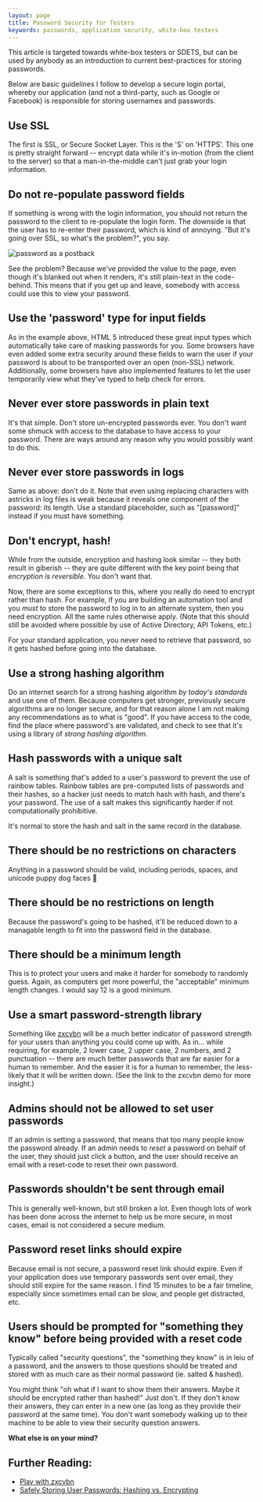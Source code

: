 ```yaml
---
layout: page
title: Password Security for Testers
keywords: passwords, application security, white-box testers
---
```


This article is targeted towards white-box testers or SDETS, but can be used by anybody as an introduction to current best-practices for storing passwords.

Below are basic guidelines I follow to develop a secure login portal, whereby our application (and not a third-party, such as Google or Facebook) is responsible for storing usernames and passwords.

## Use SSL
The first is SSL, or Secure Socket Layer.  This is the 'S' on 'HTTPS'.  This one is pretty straight forward -- encrypt data while it's in-motion (from the client to the server) so that a man-in-the-middle can't just grab your login information.

## Do not re-populate password fields
If something is wrong with the login information, you should not return the password to the client to re-populate the login form.  The downside is that the user has to re-enter their password, which is kind of annoying.  "But it's going over SSL, so what's the problem?", you say.

<img src="/images/password-postback.png" alt="password as a postback" />

See the problem?  Because we've provided the value to the page, even though it's blanked out when it renders, it's still plain-text in the code-behind.  This means that if you get up and leave, somebody with access could use this to view your password.

## Use the 'password' type for input fields

As in the example above, HTML 5 introduced these great input types which automatically take care of masking passwords for you.  Some browsers have even added some extra security around these fields to warn the user if your password is about to be transported over an open (non-SSL) network.  Additionally, some browsers have also implemented features to let the user temporarily view what they've typed to help check for errors.

## Never ever store passwords in plain text

It's that simple. Don't store un-encrypted passwords ever.  You don't want some shmuck with access to the database to have access to your password. There are ways around any reason why you would possibly want to do this.  

## Never ever store passwords in logs

Same as above: don't do it.  Note that even using replacing characters with astricks in log files is weak because it reveals one component of the password: its length.  Use a standard placeholder, such as "[password]" instead if you must have something.

## Don't encrypt, hash!

While from the outside, encryption and hashing look similar -- they both result in giberish -- they are quite different with the key point being that *encryption is reversible*.  You don't want that.

Now, there are some exceptions to this, where you really do need to encrypt rather than hash.  For example, if you are building an automation tool and you *must* to store the password to log in to an alternate system, then you need encryption.  All the same rules otherwise apply.  (Note that this should still be avoided where possible by use of Active Directory, API Tokens, etc.)

For your standard application, you never need to retrieve that password, so it gets hashed before going into the database.

## Use a strong hashing algorithm

Do an internet search for a strong hashing algorithm *by today's standards* and use one of them.  Because computers get stronger, previously secure algorithms are no longer secure, and for that reason alone I am not making any recommendations as to what is "good".  If you have access to the code, find the place where password's are validated, and check to see that it's using a library of *strong hashing algorithm*.

## Hash passwords with a unique salt

A salt is something that's added to a user's password to prevent the use of rainbow tables. Rainbow tables are pre-computed lists of passwords and their hashes, so a hacker just needs to match hash with hash, and there's your password.  The use of a salt makes this significantly harder if not computationally prohibitive.

It's normal to store the hash and salt in the same record in the database.

## There should be no restrictions on characters

Anything in a password should be valid, including periods, spaces, and unicode puppy dog faces &#x1f436;

## There should be no restrictions on length

Because the password's going to be hashed, it'll be reduced down to a managable length to fit into the password field in the database.

## There should be a minimum length

This is to protect your users and make it harder for somebody to randomly guess.  Again, as computers get more powerful, the "acceptable" minimum length changes.  I would say 12 is a good minimum.

## Use a smart password-strength library

Something like [zxcvbn](https://github.com/dropbox/zxcvbn) will be a much better indicator of password strength for your users than anything you could come up with.  As in... while requiring, for example, 2 lower case, 2 upper case, 2 numbers, and 2 punctuation -- there are much better passwords that are far easier for a human to remember.  And the easier it is for a human to remember, the less-likely that it will be written down.  (See the link to the zxcvbn demo for more insight.)

## Admins should not be allowed to set user passwords

If an admin is setting a password, that means that too many people know the password already.  If an admin needs to *reset* a password on behalf of the user, they should just click a button, and the user should receive an email with a reset-code to reset their own password.

## Passwords shouldn't be sent through email

This is generally well-known, but still broken a lot.  Even though lots of work has been done across the internet to help us be more secure, in most cases, email is not considered a secure medium.

## Password reset links should expire

Because email is not secure, a password reset link should expire.  Even if your application does use temporary passwords sent over email, they should still expire for the same reason.  I find 15 minutes to be a fair timeline, especially since sometimes email can be slow, and people get distracted, etc.

## Users should be prompted for "something they know" before being provided with a reset code

Typically called "security questions", the "something they know" is in leiu of a password, and the answers to those questions should be treated and stored with as much care as their normal password (ie. salted & hashed).

You might think "oh what if I want to show them their answers.  Maybe it should be encrypted rather than hashed!"  Just don't.   If they don't know their answers, they can enter in a new one (as long as they provide their password at the same time).  You don't want somebody walking up to their machine to be able to view their security question answers.


**What else is on your mind?**

## Further Reading:

* [Play with zxcvbn](https://dl.dropboxusercontent.com/u/209/zxcvbn/test/index.html)
* [Safely Storing User Passwords: Hashing vs. Encrypting](http://www.darkreading.com/safely-storing-user-passwords-hashing-vs-encrypting/a/d-id/1269374)

